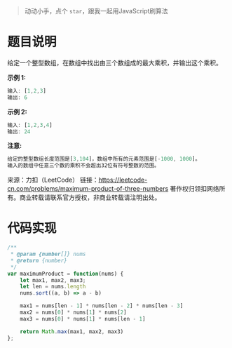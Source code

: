 >动动小手，点个 `star`，跟我一起用JavaScript刷算法

# 题目说明
给定一个整型数组，在数组中找出由三个数组成的最大乘积，并输出这个乘积。

**示例 1:**
```js
输入: [1,2,3]
输出: 6
```
**示例 2:**
```js
输入: [1,2,3,4]
输出: 24
```
**注意:**
```js
给定的整型数组长度范围是[3,104]，数组中所有的元素范围是[-1000, 1000]。
输入的数组中任意三个数的乘积不会超出32位有符号整数的范围。
```

来源：力扣（LeetCode）
链接：https://leetcode-cn.com/problems/maximum-product-of-three-numbers
著作权归领扣网络所有。商业转载请联系官方授权，非商业转载请注明出处。

# 代码实现

```js
/**
 * @param {number[]} nums
 * @return {number}
 */
var maximumProduct = function(nums) {
    let max1, max2, max3;
    let len = nums.length
    nums.sort((a, b) => a - b)

    max1 = nums[len - 1] * nums[len - 2] * nums[len - 3]
    max2 = nums[0] * nums[1] * nums[2]
    max3 = nums[0] * nums[1] * nums[len - 1]

    return Math.max(max1, max2, max3)
};
```